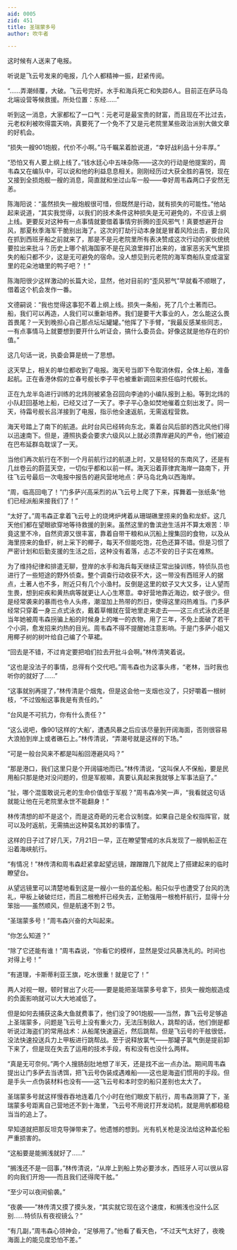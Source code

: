 ```yaml
---
aid: 0005
zid: 451
title: 圣瑞蒙多号
author: 吹牛者

---
```




  这时候有人送来了电报。

  听说是飞云号发来的电报，几个人都精神一振，赶紧传阅。

  “……弄潮倾覆，大破。飞云号完好。水手和海兵死亡和失踪6人。目前正在萨马岛北端设营等候救援。所处位置：东经……”

  听到这一消息，大家都松了一口气：元老可是最宝贵的财富，而且现在不比过去，元老权利被吹得震天响，真要死了一个免不了又是元老院里某些政治派别大做文章的好机会。

  “损失一艘901炮舰，代价不小啊。”马千瞩呆着脸说道，“幸好战利品十分丰厚。”

  “恐怕又有人要上纲上线了。”钱水廷心中五味杂陈——这次的行动是他提案的，周韦森又在编队中，可以说和他的利益息息相关。刚刚经历过大获全胜的喜悦，现在又接到全损炮舰一艘的消息，简直就和坐过山车一般——幸好周韦森两口子安然无恙。

  陈海阳说：“虽然损失一艘炮舰很可惜，但既然是行动，就有损失的可能性。”他站起来说道，“其实我觉得，以我们的技术条件这种损失是无可避免的，不应该上纲上线。更要反对这种有一点事情就要借着事情穷折腾的歪风邪气！真要想避开台风，那夏秋季海军干脆别出海了。这次的打劫行动本身就是冒着风险出击，要台风在抓到西班牙船之前就来了，那是不是元老院里所有表决赞成这次行动的家伙统统要拉出来批斗？历史上哪个航海国家不是在风浪里摔打出来的，谁家恶劣天气里损失的船只都不少，这是无可避免的宿命。没人想见到元老院的海军商船队变成温室里的花朵池塘里的鸭子吧？！”

  陈海阳很少这样激动的长篇大论，显然，他对目前的“歪风邪气”早就看不顺眼了，借着这个机会发作一番。

  文德嗣说：“我也觉得这事犯不着上纲上线。损失一条船，死了几个土著而已。船，我们可以再造，人我们可以重新培养。我们是要干大事业的人，怎么能这么畏首畏尾？一天到晚担心自己那点坛坛罐罐。”他挥了下手臂，“我最反感某些同志，一有点事情马上就要想到要开什么听证会，搞什么委员会。好像这就是他存在的价值。”

  这几句话一说，执委会算是统一了思想。

  这天早上，相关的单位都收到了电报。海天号当即下令取消休假，全体上船，准备起航。正在香港休假的立春号舰长李子平也被重新调回来担任临时代舰长。

  正在九龙半岛进行训练的北炜则被紧急召回向李迪的小编队报到上船。等到北炜的小队赶回基地上船，已经又过了一天了。李子平心急如焚地催着立刻出发了。同一天，待霜号舰长吕洋接到了电报，指示他全速返航，无需返程营救。

  海天号踏上了南下的航道。此时台风已经转向东北，乘着台风后部的西北风他们得以迅速南下。但是，遵照执委会要求六级风以上就必须靠岸避风的严令，他们被迫在巴布延群岛耽误了一天。

  当他们再次航行在不到一个月前航行过的航道上时，又是轻轻的东南风了，还是有几丝卷云的蔚蓝天空，一切似乎都和以前一样。海天沿着菲律宾海岸一路南下，开往飞云号最后一次电报中报告的避风营地地点：萨马岛北角以西海岸。

  “周，临高回电了！”门多萨兴高采烈的从飞云号上爬了下来，挥舞着一张纸条“他们已经派船来接我们了！”

  “太好了。”周韦森正拿着飞云号上的烧烤炉烤着从珊瑚礁里捞来的鱼和龙虾。这几天他们都在望眼欲穿地等待救援的到来。虽然这里的鲁滨逊生活并不算太艰苦：毕竟这里不冷，自然资源又很丰富，靠着自带干粮和从沉船上搜集回的食物，以及从海里捞来的鱼虾，树上采下的椰子，每天不但能吃饱，花色还算不错。但是习惯了严密计划和后勤支援的生活之后，这种没有着落，忐忑不安的日子实在难熬。

  为了维持纪律和排遣无聊，登岸的水手和海兵每天继续正常出操训练，特侦队员也进行了一些短途的野外侦查。整个调查行动收获不大，这一带没有西班牙人的据点，土著人也不多，附近只有几个小渔村。反倒是这里的蚊子又大又多，让人望而生畏，想到疟疾和黄热病等就更让人心生寒意。幸好营地靠近海边，蚊子很少。但是经常袭来的暴雨也令人头疼，潮湿加上热带的烈日，使得这里闷热难当。门多萨经常只穿着一身三点式泳衣，戴着草帽就在营地里走来走去——这三点式泳衣还是当年她被周韦森拐骗上船的时候身上的唯一的衣物，用了三年，不免上面破了若干个小洞，愈发招来灼热的目光。周韦森不得不提醒她注意影响。于是门多萨小姐又用椰子树的树叶给自己编了个草裙。

  “回去是不错，不过肯定要把咱们拉去开批斗会啊。”林传清笑着说。

  “这也是没法子的事情，总得有个交代吧。”周韦森也为这事头疼，“老林，当时我也听你的就好了……”

  “这事就别再提了，”林传清是个烟鬼，但是这会他一支烟也没了，只好嚼着一根树枝，“不过毁船这事我是有责任的。”

  “台风是不可抗力，你有什么责任？”

  “这么说吧，像901这样的‘大船’，遭遇风暴之后应该尽量到开阔海面，否则很容易大浪拍到岸上或者礁石上。”林传清说，“弄潮号就是这样的下场。”

  “可是一般台风来不都是叫船回港避风吗？”

  “那是港口，我们这里只是个开阔锚地而已。”林传清说，“这叫保人不保船，要是民用船只那是绝对没问题的，但是军舰嘛，真要认真起来我就够上军事法庭了。”

  “扯，哪个混蛋敢说元老的生命价值低于军舰？”周韦森冷笑一声，“我看就这句话就能让他在元老院里永世不能翻身！”

  林传清想的却不是这个，而是这奇葩的元老合议制度。如果自己是全权指挥官，就可以及时返航，无需搞出这种莫名其妙的事情了。

  这样的日子过了好几天，7月21日一早，正在瞭望警戒的水兵发现了一艘帆船正在沿着海峡航行。

  “有情况！”林传清和周韦森赶紧拿起望远镜，蹭蹭蹭几下就爬上了搭建起来的临时瞭望台。

  从望远镜里可以清楚地看到这是一艘小一些的盖伦船。船只似乎也遭受了台风的洗礼，甲板上破破烂烂，而且二根桅杆已经失去，正勉强用一根桅杆航行，显得十分笨拙——虽然顺风，但是航速不到２节。

  “圣瑞蒙多号！”周韦森兴奋的大叫起来。

  “你怎么知道？”

  “除了它还能有谁！”周韦森说，“你看它的模样，显然是受过风暴洗礼的。时间也对得上号！”

  “有道理，卡斯蒂利亚王旗，吃水很重！就是它了！”

  两人对视一眼，顿时冒出了火花——要是能把圣瑞蒙多号拿下，损失一艘炮舰造成的负面影响就可以大大地减低了。

  但是如何去捕获这条大鱼就费事了，他们没了901炮舰——当然，靠飞云号足够追上圣瑞蒙多，问题是飞云号上没有重火力，无法压制敌人，跳帮的话，他们倒是都听说过海盗们的常用战术：从船尾快速逼近，然后跳帮。但是飞云号的干舷很低，没法快速投送兵力上甲板进行跳帮战。至于说释放氯气——那罐子氯气倒是提前卸下来了，但是现在失去了运用的技术手段，有和没有也没什么两样。

  “真是无可奈何。”两个人搜肠刮肚地想了半天，还是找不出一点办法。期间周韦森提出让门多萨去当诱饵，把飞云号伪装成遇难船——这也是海盗们惯用的手段。但是手头一点伪装材料也没有——这飞云号和本时空的船只差别也太大了。

  圣瑞蒙多号就这样慢吞吞地连着几个小时在他们眼皮下航行，周韦森测算了下，圣瑞蒙多号距离自己营地还不到十海里，飞云号不用说打开发动机，就是用帆都稳稳当当的追上了。

  早知道就把那反坦克导弹带来了。他遗憾的想到。光有机关枪是没法给这种盖伦船严重损害的。

  “这船要是能搁浅就好了……”

  “搁浅还不是一回事，”林传清说，“从岸上到船上势必要涉水，西班牙人可以很从容的向我们开炮——而且我们还得爬干舷。”

  “至少可以夜间偷袭。”

  “夜袭——”林传清又摸了摸头发，“其实就它现在这个速度，和搁浅也没什么区别……特侦队有夜视镜么？”

  “有几副，”周韦森心领神会，“足够用了。”他看了看天色，“不过天气太好了，夜晚海面上的能见度恐怕不差。”



